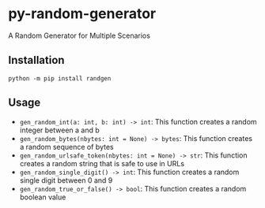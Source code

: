 # py-random-generator

A Random Generator for Multiple Scenarios

## Installation

`python -m pip install randgen`

## Usage

- `gen_random_int(a: int, b: int) -> int`: This function creates a random integer between a and b
- `gen_random_bytes(nbytes: int = None) -> bytes`: This function creates a random sequence of bytes
- `gen_random_urlsafe_token(nbytes: int = None) -> str`: This function creates a random string that is safe to use in URLs
- `gen_random_single_digit() -> int`: This function creates a random single digit between 0 and 9
- `gen_random_true_or_false() -> bool`: This function creates a random boolean value
